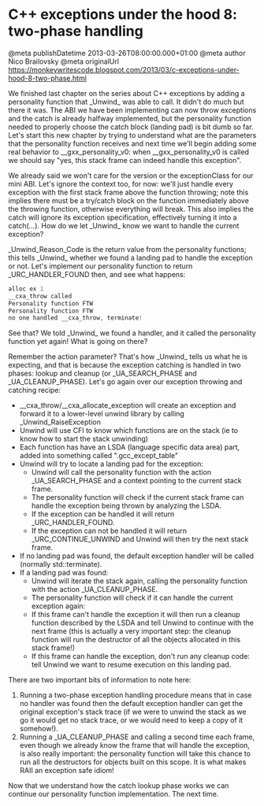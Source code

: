# C++ exceptions under the hood 8: two-phase handling

@meta publishDatetime 2013-03-26T08:00:00.000+01:00
@meta author Nico Brailovsky
@meta originalUrl https://monkeywritescode.blogspot.com/2013/03/c-exceptions-under-hood-8-two-phase.html

We finished last chapter on the series about C++ exceptions by adding a personality function that \_Unwind\_ was able to call. It didn't do much but there it was. The ABI we have been implementing can now throw exceptions and the catch is already halfway implemented, but the personality function needed to properly choose the catch block (landing pad) is bit dumb so far. Let's start this new chapter by trying to understand what are the parameters that the personality function receives and next time we'll begin adding some real behavior to \_\_gxx\_personality\_v0: when \_\_gxx\_personality\_v0 is called we should say "yes, this stack frame can indeed handle this exception".

We already said we won't care for the version or the exceptionClass for our mini ABI. Let's ignore the context too, for now: we'll just handle every exception with the first stack frame above the function throwing; note this implies there must be a try/catch block on the function immediately above the throwing function, otherwise everything will break. This also implies the catch will ignore its exception specification, effectively turning it into a catch(...). How do we let \_Unwind\_ know we want to handle the current exception?

\_Unwind\_Reason\_Code is the return value from the personality functions; this tells \_Unwind\_ whether we found a landing pad to handle the exception or not. Let's implement our personality function to return \_URC\_HANDLER\_FOUND then, and see what happens:

```c++
alloc ex 1
__cxa_throw called
Personality function FTW
Personality function FTW
no one handled __cxa_throw, terminate!
```

See that? We told \_Unwind\_ we found a handler, and it called the personality function yet again! What is going on there?

Remember the action parameter? That's how \_Unwind\_ tells us what he is expecting, and that is because the exception catching is handled in two phases: lookup and cleanup (or \_UA\_SEARCH\_PHASE and \_UA\_CLEANUP\_PHASE). Let's go again over our exception throwing and catching recipe:

* \_\_cxa\_throw/\_\_cxa\_allocate\_exception will create an exception and forward it to a lower-level unwind library by calling \_Unwind\_RaiseException
* Unwind will use CFI to know which functions are on the stack (ie to know how to start the stack unwinding)
* Each function has have an LSDA (language specific data area) part, added into something called ".gcc\_except\_table"
* Unwind will try to locate a landing pad for the exception:
	+ Unwind will call the personality function with the action \_UA\_SEARCH\_PHASE and a context pointing to the current stack frame.
	+ The personality function will check if the current stack frame can handle the exception being thrown by analyzing the LSDA.
	+ If the exception can be handled it will return \_URC\_HANDLER\_FOUND.
	+ If the exception can not be handled it will return \_URC\_CONTINUE\_UNWIND and Unwind will then try the next stack frame.
* If no landing pad was found, the default exception handler will be called (normally std::terminate).
* If a landing pad was found:
	+ Unwind will iterate the stack again, calling the personality function with the action \_UA\_CLEANUP\_PHASE.
	+ The personality function will check if it can handle the current exception again:
	+ If this frame can't handle the exception it will then run a cleanup function described by the LSDA and tell Unwind to continue with the next frame (this is actually a very important step: the cleanup function will run the destructor of all the objects allocated in this stack frame!)
	+ If this frame can handle the exception, don't run any cleanup code: tell Unwind we want to resume execution on this landing pad.

There are two important bits of information to note here:
1. Running a two-phase exception handling procedure means that in case no handler was found then the default exception handler can get the original exception's stack trace (if we were to unwind the stack as we go it would get no stack trace, or we would need to keep a copy of it somehow!).
2. Running a \_UA\_CLEANUP\_PHASE and calling a second time each frame, even though we already know the frame that will handle the exception, is also really important: the personality function will take this chance to run all the destructors for objects built on this scope. It is what makes RAII an exception safe idiom!

Now that we understand how the catch lookup phase works we can continue our personality function implementation. The next time.

